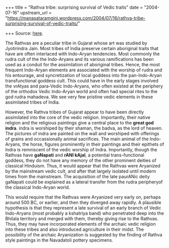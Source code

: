 +++
title = "Rathva tribe: surprising survival of Vedic traits"
date = "2004-07-16"
upstream_url = "https://manasataramgini.wordpress.com/2004/07/16/rathva-tribe-surprising-survival-of-vedic-traits/"

+++
Source: [here](https://manasataramgini.wordpress.com/2004/07/16/rathva-tribe-surprising-survival-of-vedic-traits/).

The Rathvas are a peculiar tribe in Gujarat whose art was studied by Jyotirindra Jain. Most tribes of India preserve certain aboriginal traits that have are often interlaced with Indo-Aryan tendencies. Most commonly the rudra cult of the the Indo-Aryans and its various ramifications has been used as a conduit for the assimilation of aboriginal tribes. Hence, the most frequent Indo-Aryan elements are associated with the worship of rudra and his entourage, and syncretization of local goddess into the pan-Indo-Aryan transfunctional goddess cult. This could have in the early stages involved the vrAtyas and para-Vedic Indo-Aryans, who often existed at the periphery of the orthodox Vedic Indo-Aryan world and often had special rites to the god rudra mahadeva. We see very few pristine vedic elements in these assimilated tribes of India.

However, the Rathva tribes of Gujarat appear to have been directly assimilated into the core of the vedic religion. Importantly, their native religion and the religious paintings give a central place to the **great god indra**. indra is worshiped by their shaman, the badva, as the lord of heaven. The pictures of indra are painted on the wall and worshiped with offerings of grains and occassionally animal sacrifices. The main animal of the Indo-Aryans, the horse, figures prominently in their paintings and their epithets of Indra is remniscent of the vedic worship of Indra. Importantly, though the Rathvas have **gaNapati** and **rANI kAjal**, a potential trans-functional goddess, they do not have any memory of the other prominent deities of classical Hinduism. Thus, it would appear that the Rathvas were Aryanized by the mainstream vedic cult, and after that largely isolated until modern times from the mainstream. The acquisition of the late paurANic deity gaNapati could be explained as a lateral transfer from the rudra peripheryof the classical Indo-Aryan world.

This would require that the Rathvas were Aryanized very early on, perhaps around 500 BC, or earlier, and then they diverged away rapidly. A plausible hypothesis is that they represent a late survival of an early branch of Vedic Indo-Aryans (most probably a kshatriya band) who penetrated deep into the Bhilala territory and merged with them, thereby giving rise to the Rathvas. Thus, they may have incorporated elements of the archaic vedic religion into these tribes and also introduced agriculture in their midst. The possibility of the archaic Aryanization is suggested by the finding of Rathva style paintings in the Navadatoli pottery specimens.

